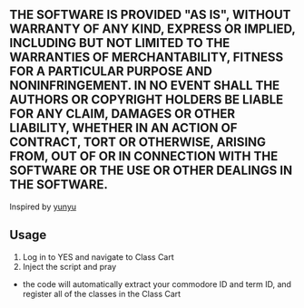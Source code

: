 ## THE SOFTWARE IS PROVIDED "AS IS", WITHOUT WARRANTY OF ANY KIND, EXPRESS OR IMPLIED, INCLUDING BUT NOT LIMITED TO THE WARRANTIES OF MERCHANTABILITY, FITNESS FOR A PARTICULAR PURPOSE AND NONINFRINGEMENT. IN NO EVENT SHALL THE AUTHORS OR COPYRIGHT HOLDERS BE LIABLE FOR ANY CLAIM, DAMAGES OR OTHER LIABILITY, WHETHER IN AN ACTION OF CONTRACT, TORT OR OTHERWISE, ARISING FROM, OUT OF OR IN CONNECTION WITH THE SOFTWARE OR THE USE OR OTHER DEALINGS IN THE SOFTWARE.


Inspired by [yunyu](https://github.com/yunyu/vu-registration-node)

## Usage

1. Log in to YES and navigate to Class Cart
2. Inject the script and pray
  - the code will automatically extract your commodore ID and term ID, and
    register all of the classes in the Class Cart
